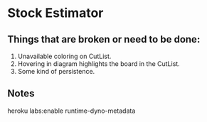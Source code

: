 # Stock Estimator

## Things that are broken or need to be done:

1. Unavailable coloring on CutList.
2. Hovering in diagram highlights the board in the CutList.
3. Some kind of persistence.

## Notes

heroku labs:enable runtime-dyno-metadata
